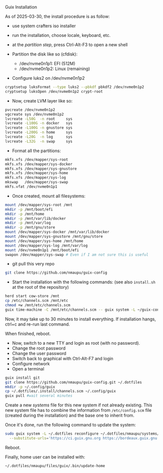 Guix Installation

As of 2025-03-30, the install procedure is as follow:

- use system crafters iso installer
- run the installation, choose locale, keyboard, etc.
- at the _partition step_, press Ctrl-Alt-F3 to open a new shell
- Partition the disk like so (cfdisk):

  - /dev/nvme0n1p1: EFI (512M)
  - /dev/nvme0n1p2: Linux (remaining)

- Configure luks2 on /dev/nvme0n1p2

``` bash
cryptsetup luksFormat --type luks2 --pbkdf pbkdf2 /dev/nvme0n1p2
cryptsetup luksOpen /dev/nvme0n1p2 crypt-root
```

- Now, create LVM layer like so:

```bash
pvcreate /dev/nvme0n1p2
vgcreate sys /dev/nvme0n1p2
lvcreate -L50G  -n root     sys
lvcreate -L100G -n docker   sys
lvcreate -L100G -n gnustore sys
lvcreate -L200G -n home     sys
lvcreate -L20G  -n log      sys
lvcreate -L32G  -n swap     sys
```

- Format all the partitions:

```bash
mkfs.xfs /dev/mapper/sys-root
mkfs.xfs /dev/mapper/sys-docker
mkfs.xfs /dev/mapper/sys-gnustore
mkfs.xfs /dev/mapper/sys-home
mkfs.xfs /dev/mapper/sys-log
mkswap   /dev/mapper/sys-swap
mkfs.vfat /dev/nvme0n1p1
```

- Once created, mount all filesystems:

```bash
mount /dev/mapper/sys-root /mnt
mkdir -p /mnt/boot/efi
mkdir -p /mnt/home
mkdir -p /mnt/var/lib/docker
mkdir -p /mnt/var/log
mkdir -p /mnt/gnu/store
mount /dev/mapper/sys-docker /mnt/var/lib/docker
mount /dev/mapper/sys-gnustore /mnt/gnu/store
mount /dev/mapper/sys-home /mnt/home
mount /dev/mapper/sys-log /mnt/var/log
mount /dev/nvme0n1p1 /mnt/boot/efi
swapon /dev/mapper/sys-swap # Even if I am not sure this is useful
```

- git pull this very repo

```bash
git clone https://github.com/nmaupu/guix-config
```

- Start the installation with the following commands: (see also `install.sh` at the root of the repository)

```bash
herd start cow-store /mnt
cp /etc/channels.scm /mnt/etc
chmod +w /mnt/etc/channels.scm
guix time-machine -C /mnt/etc/channels.scm -- guix system -L ~/guix-config init --substitute-urls="https://ci.guix.gnu.org https://bordeaux.guix.gnu.org https://substitutes.nonguix.org" ~/guix-config/nmaupu/systems/${HOSTNAME}.scm /mnt
```

Now, it may take up to 30 minutes to install everything. If installation hangs, ctrl+c and re-run last command.

When finished, reboot.

- Now, switch to a new TTY and login as root (with no password).
- Change the root password
- Change the user password
- Switch back to graphical with Ctrl-Alt-F7 and login
- Configure network
- Open a terminal

```bash
guix install git
git clone https://github.com/nmaupu/guix-config.git ~/.dotfiles
mkdir -p ~/.config/guix
cp ~/.dotfiles/.install/channels.scm ~/.config/guix
guix pull #wait several minutes
```

Create a new _systems_ file for this new system if not already existing.
This new system file has to combine the information from `/etc/config.scm` file (created during the installation) and the base one to inherit from.

Once it's done, run the following command to update the system:

``` bash
sudo guix system -L ~/.dotfiles reconfigure ~/.dotfiles/nmaupu/systems/$(hostname).scm \
  --substitute-urls='https://ci.guix.gnu.org https://bordeaux.guix.gnu.org https://substitutes.nonguix.org'
```

Reboot.

Finally, home user can be installed with:

``` bash
~/.dotfiles/nmaupu/files/guix/.bin/update-home
```
